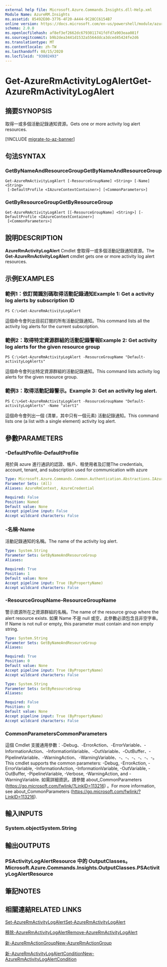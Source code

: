 ```yaml
---
external help file: Microsoft.Azure.Commands.Insights.dll-Help.xml
Module Name: AzureRM.Insights
ms.assetid: 85492E00-3776-4F20-A444-9C28CC6154B7
online version: https://docs.microsoft.com/en-us/powershell/module/azurerm.insights/get-azurermactivitylogalert
schema: 2.0.0
ms.openlocfilehash: af8ef3ef2662dc6793011741fdfd7a903eaa081f
ms.sourcegitcommit: b9b2dea3441d1532a5564ddca3dced45424fe2d6
ms.translationtype: MT
ms.contentlocale: zh-TW
ms.lasthandoff: 08/15/2020
ms.locfileid: "93802493"
---
```

# <span data-ttu-id="8f0cf-101">Get-AzureRmActivityLogAlert</span><span class="sxs-lookup"><span data-stu-id="8f0cf-101">Get-AzureRmActivityLogAlert</span></span>

## <span data-ttu-id="8f0cf-102">摘要</span><span class="sxs-lookup"><span data-stu-id="8f0cf-102">SYNOPSIS</span></span>
<span data-ttu-id="8f0cf-103">取得一或多個活動記錄通知資源。</span><span class="sxs-lookup"><span data-stu-id="8f0cf-103">Gets one or more activity log alert resources.</span></span>

[!INCLUDE [migrate-to-az-banner](../../includes/migrate-to-az-banner.md)]

## <span data-ttu-id="8f0cf-104">句法</span><span class="sxs-lookup"><span data-stu-id="8f0cf-104">SYNTAX</span></span>

### <span data-ttu-id="8f0cf-105">GetByNameAndResourceGroup</span><span class="sxs-lookup"><span data-stu-id="8f0cf-105">GetByNameAndResourceGroup</span></span>
```
Get-AzureRmActivityLogAlert [-ResourceGroupName] <String> [-Name] <String>
 [-DefaultProfile <IAzureContextContainer>] [<CommonParameters>]
```

### <span data-ttu-id="8f0cf-106">GetByResourceGroup</span><span class="sxs-lookup"><span data-stu-id="8f0cf-106">GetByResourceGroup</span></span>
```
Get-AzureRmActivityLogAlert [[-ResourceGroupName] <String>] [-DefaultProfile <IAzureContextContainer>]
 [<CommonParameters>]
```

## <span data-ttu-id="8f0cf-107">說明</span><span class="sxs-lookup"><span data-stu-id="8f0cf-107">DESCRIPTION</span></span>
<span data-ttu-id="8f0cf-108">**AzureRmActivityLogAlert** Cmdlet 會取得一或多個活動記錄通知資源。</span><span class="sxs-lookup"><span data-stu-id="8f0cf-108">The **Get-AzureRmActivityLogAlert** cmdlet gets one or more activity log alert resources.</span></span>

## <span data-ttu-id="8f0cf-109">示例</span><span class="sxs-lookup"><span data-stu-id="8f0cf-109">EXAMPLES</span></span>

### <span data-ttu-id="8f0cf-110">範例1：依訂閱識別碼取得活動記錄通知</span><span class="sxs-lookup"><span data-stu-id="8f0cf-110">Example 1: Get a activity log alerts by subscription ID</span></span>
```
PS C:\>Get-AzureRmActivityLogAlert
```

<span data-ttu-id="8f0cf-111">這個命令會列出目前訂閱的所有活動記錄通知。</span><span class="sxs-lookup"><span data-stu-id="8f0cf-111">This command lists all the activity log alerts for the current subscription.</span></span>

### <span data-ttu-id="8f0cf-112">範例2：取得特定資源群組的活動記錄警報</span><span class="sxs-lookup"><span data-stu-id="8f0cf-112">Example 2: Get activity log alerts for the given resource group</span></span>
```
PS C:\>Get-AzureRmActivityLogAlert -ResourceGroupName "Default-activityLogAlerts"
```

<span data-ttu-id="8f0cf-113">這個命令會列出特定資源群組的活動記錄通知。</span><span class="sxs-lookup"><span data-stu-id="8f0cf-113">This command lists activity log alerts for the given resource group.</span></span>

### <span data-ttu-id="8f0cf-114">範例3：取得活動記錄警示。</span><span class="sxs-lookup"><span data-stu-id="8f0cf-114">Example 3: Get an activity log alert.</span></span>
```
PS C:\>Get-AzureRmActivityLogAlert -ResourceGroupName "Default-activityLogAlerts" -Name "alert1"
```

<span data-ttu-id="8f0cf-115">這個命令會列出一個 (清單，其中只有一個元素) 活動記錄通知。</span><span class="sxs-lookup"><span data-stu-id="8f0cf-115">This command lists one (a list with a single element) activity log alert.</span></span>

## <span data-ttu-id="8f0cf-116">參數</span><span class="sxs-lookup"><span data-stu-id="8f0cf-116">PARAMETERS</span></span>

### <span data-ttu-id="8f0cf-117">-DefaultProfile</span><span class="sxs-lookup"><span data-stu-id="8f0cf-117">-DefaultProfile</span></span>
<span data-ttu-id="8f0cf-118">用於與 azure 進行通訊的認證、帳戶、租使用者及訂閱</span><span class="sxs-lookup"><span data-stu-id="8f0cf-118">The credentials, account, tenant, and subscription used for communication with azure</span></span>

```yaml
Type: Microsoft.Azure.Commands.Common.Authentication.Abstractions.IAzureContextContainer
Parameter Sets: (All)
Aliases: AzureRmContext, AzureCredential

Required: False
Position: Named
Default value: None
Accept pipeline input: False
Accept wildcard characters: False
```

### <span data-ttu-id="8f0cf-119">-名稱</span><span class="sxs-lookup"><span data-stu-id="8f0cf-119">-Name</span></span>
<span data-ttu-id="8f0cf-120">活動記錄通知的名稱。</span><span class="sxs-lookup"><span data-stu-id="8f0cf-120">The name of the activity log alert.</span></span>

```yaml
Type: System.String
Parameter Sets: GetByNameAndResourceGroup
Aliases:

Required: True
Position: 1
Default value: None
Accept pipeline input: True (ByPropertyName)
Accept wildcard characters: False
```

### <span data-ttu-id="8f0cf-121">-ResourceGroupName</span><span class="sxs-lookup"><span data-stu-id="8f0cf-121">-ResourceGroupName</span></span>
<span data-ttu-id="8f0cf-122">警示資源所在之資源群組的名稱。</span><span class="sxs-lookup"><span data-stu-id="8f0cf-122">The name of the resource group where the alert resource exists.</span></span>
<span data-ttu-id="8f0cf-123">如果 Name 不是 null 或空，此參數必須包含且非空字串。</span><span class="sxs-lookup"><span data-stu-id="8f0cf-123">If Name is not null or empty, this parameter must contain and non empty string.</span></span>

```yaml
Type: System.String
Parameter Sets: GetByNameAndResourceGroup
Aliases:

Required: True
Position: 0
Default value: None
Accept pipeline input: True (ByPropertyName)
Accept wildcard characters: False
```

```yaml
Type: System.String
Parameter Sets: GetByResourceGroup
Aliases:

Required: False
Position: 0
Default value: None
Accept pipeline input: True (ByPropertyName)
Accept wildcard characters: False
```

### <span data-ttu-id="8f0cf-124">CommonParameters</span><span class="sxs-lookup"><span data-stu-id="8f0cf-124">CommonParameters</span></span>
<span data-ttu-id="8f0cf-125">這個 Cmdlet 支援通用參數：-Debug、-ErrorAction、-ErrorVariable、-InformationAction、-InformationVariable、-OutVariable、-OutBuffer、-PipelineVariable、-WarningAction、-WarningVariable、-、-、-、-、-、-。</span><span class="sxs-lookup"><span data-stu-id="8f0cf-125">This cmdlet supports the common parameters: -Debug, -ErrorAction, -ErrorVariable, -InformationAction, -InformationVariable, -OutVariable, -OutBuffer, -PipelineVariable, -Verbose, -WarningAction, and -WarningVariable.</span></span> <span data-ttu-id="8f0cf-126">如需詳細資訊，請參閱 about_CommonParameters (https://go.microsoft.com/fwlink/?LinkID=113216) 。</span><span class="sxs-lookup"><span data-stu-id="8f0cf-126">For more information, see about_CommonParameters (https://go.microsoft.com/fwlink/?LinkID=113216).</span></span>

## <span data-ttu-id="8f0cf-127">輸入</span><span class="sxs-lookup"><span data-stu-id="8f0cf-127">INPUTS</span></span>

### <span data-ttu-id="8f0cf-128">System.object</span><span class="sxs-lookup"><span data-stu-id="8f0cf-128">System.String</span></span>

## <span data-ttu-id="8f0cf-129">輸出</span><span class="sxs-lookup"><span data-stu-id="8f0cf-129">OUTPUTS</span></span>

### <span data-ttu-id="8f0cf-130">PSActivityLogAlertResource 中的 OutputClasses。</span><span class="sxs-lookup"><span data-stu-id="8f0cf-130">Microsoft.Azure.Commands.Insights.OutputClasses.PSActivityLogAlertResource</span></span>

## <span data-ttu-id="8f0cf-131">筆記</span><span class="sxs-lookup"><span data-stu-id="8f0cf-131">NOTES</span></span>

## <span data-ttu-id="8f0cf-132">相關連結</span><span class="sxs-lookup"><span data-stu-id="8f0cf-132">RELATED LINKS</span></span>

[<span data-ttu-id="8f0cf-133">Set-AzureRmActivityLogAlert</span><span class="sxs-lookup"><span data-stu-id="8f0cf-133">Set-AzureRmActivityLogAlert</span></span>](./Set-AzureRmActivityLogAlert.md)



[<span data-ttu-id="8f0cf-134">移除-AzureRmActivityLogAlert</span><span class="sxs-lookup"><span data-stu-id="8f0cf-134">Remove-AzureRmActivityLogAlert</span></span>](./Remove-AzureRmActivityLogAlert.md)

[<span data-ttu-id="8f0cf-135">新-AzureRmActionGroup</span><span class="sxs-lookup"><span data-stu-id="8f0cf-135">New-AzureRmActionGroup</span></span>](./New-AzureRmActionGroup.md)

[<span data-ttu-id="8f0cf-136">新-AzureRmActivityLogAlertCondition</span><span class="sxs-lookup"><span data-stu-id="8f0cf-136">New-AzureRmActivityLogAlertCondition</span></span>](./Get-AzureRmActivityLogAlertCondition.md)

